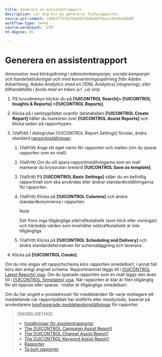 ```yaml
---
title: Generera en assistentrapport
description: Lär dig hur du genererar hjälprapporter.
source-git-commit: cd461f73f4a70a5647844a6075ba1c65d64a9b04
workflow-type: tm+mt
source-wordcount: '275'
ht-degree: 0%

---
```


# Generera en assistentrapport

*Annonsörer med klickspårning i sökmotorkampanjer, sociala kampanjer och handelsklickningar och med konverteringsspårning från Adobe Advertising, Adobe Analytics (med en [!DNL Analytics] integrering), eller tillhandahålls i feeds med en token (`ef_id`) only*

1. På huvudmenyn klickar du på **[!UICONTROL Search]> [!UICONTROL Insights & Reports] >[!UICONTROL Reports]**.

1. Klicka på i verktygsfältet ovanför datatabellen **[!UICONTROL Create Report]** håller du markören över **[!UICONTROL Assist Reports]** och klicka sedan på rapporttypen.

1. (Valfritt) I dialogrutan [!UICONTROL Report Settings] fönster, ändra standard [rapportinställningar](assist-report-settings.md):

   1. (Valfritt) Ange ett eget namn för rapporten och mallen (om du sparar rapporten som en mall).

   1. (Valfritt) Om du vill spara rapportinställningarna som en mall markerar du kryssrutan bredvid **[!UICONTROL Save as template]**.

   1. (Valfritt) På **[!UICONTROL Basic Settings]** väljer du en befintlig rapportmall som ska användas eller ändrar standardinställningarna för rapporten.

   1. (Valfritt) Klicka på **[!UICONTROL Columns]** och ändra standardkolumnerna i rapporten.

      >[!NOTE]
      >
      >Det finns inga tillgängliga söktrafikstatistik (som klick eller visningar) och härledda värden som innehåller söktrafikstatistik är inte tillgängliga.

   1. (Valfritt) Klicka på **[!UICONTROL Scheduling and Delivery]** och ändra standardalternativen för schemaläggning och leverans.

1. Klicka på **[!UICONTROL Create]**.

Om du inte angav ett rapportschema körs rapporten omedelbart; i annat fall körs den enligt angivet schema. Rapportnamnet läggs till i [[!UICONTROL Latest Reports] visa](/help/search-social-commerce/reports/report-about.md). Om du sparade rapporten som en mall läggs den även till i [[!UICONTROL Templates] visa](/help/search-social-commerce/reports/report-about.md). När rapporten är klar är filen tillgänglig för att öppnas eller sparas. -mallar är tillgängliga omedelbart.

Om du har angett e-postadresser för meddelanden får varje mottagare ett meddelande när rapportjobbet har slutförts eller misslyckats, baserat på användarens [konfigurerade meddelandeinställningar](/help/search-social-commerce/notifications/notification-edit.md) för rapporter.

>[!MORELIKETHIS]
>
>* [Inställningar för assistentrapporter](assist-report-settings.md)
>* [The [!UICONTROL Campaign Assist Report]](campaign-assist-report.md)
>* [The [!UICONTROL Channel Assist Report]](channel-assist-report.md)
>* [The [!UICONTROL Keyword Assist Report]](keyword-assist-report.md)
>* [Rapporter](/help/search-social-commerce/reports/report-about.md)
>* [Ta bort rapporter](/help/search-social-commerce/reports/management/report-delete.md)

